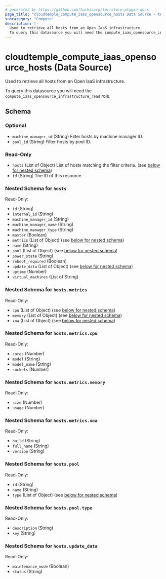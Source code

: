 ```yaml
---
# generated by https://github.com/hashicorp/terraform-plugin-docs
page_title: "cloudtemple_compute_iaas_opensource_hosts Data Source - terraform-provider-cloudtemple"
subcategory: "Compute"
description: |-
  Used to retrieve all hosts from an Open IaaS infrastructure.
  To query this datasource you will need the compute_iaas_opensource_infrastructure_read role.
---
```


# cloudtemple_compute_iaas_opensource_hosts (Data Source)

Used to retrieve all hosts from an Open IaaS infrastructure.

To query this datasource you will need the `compute_iaas_opensource_infrastructure_read` role.



<!-- schema generated by tfplugindocs -->
## Schema

### Optional

- `machine_manager_id` (String) Filter hosts by machine manager ID.
- `pool_id` (String) Filter hosts by pool ID.

### Read-Only

- `hosts` (List of Object) List of hosts matching the filter criteria. (see [below for nested schema](#nestedatt--hosts))
- `id` (String) The ID of this resource.

<a id="nestedatt--hosts"></a>
### Nested Schema for `hosts`

Read-Only:

- `id` (String)
- `internal_id` (String)
- `machine_manager_id` (String)
- `machine_manager_name` (String)
- `machine_manager_type` (String)
- `master` (Boolean)
- `metrics` (List of Object) (see [below for nested schema](#nestedobjatt--hosts--metrics))
- `name` (String)
- `pool` (List of Object) (see [below for nested schema](#nestedobjatt--hosts--pool))
- `power_state` (String)
- `reboot_required` (Boolean)
- `update_data` (List of Object) (see [below for nested schema](#nestedobjatt--hosts--update_data))
- `uptime` (Number)
- `virtual_machines` (List of String)

<a id="nestedobjatt--hosts--metrics"></a>
### Nested Schema for `hosts.metrics`

Read-Only:

- `cpu` (List of Object) (see [below for nested schema](#nestedobjatt--hosts--metrics--cpu))
- `memory` (List of Object) (see [below for nested schema](#nestedobjatt--hosts--metrics--memory))
- `xoa` (List of Object) (see [below for nested schema](#nestedobjatt--hosts--metrics--xoa))

<a id="nestedobjatt--hosts--metrics--cpu"></a>
### Nested Schema for `hosts.metrics.cpu`

Read-Only:

- `cores` (Number)
- `model` (String)
- `model_name` (String)
- `sockets` (Number)


<a id="nestedobjatt--hosts--metrics--memory"></a>
### Nested Schema for `hosts.metrics.memory`

Read-Only:

- `size` (Number)
- `usage` (Number)


<a id="nestedobjatt--hosts--metrics--xoa"></a>
### Nested Schema for `hosts.metrics.xoa`

Read-Only:

- `build` (String)
- `full_name` (String)
- `version` (String)



<a id="nestedobjatt--hosts--pool"></a>
### Nested Schema for `hosts.pool`

Read-Only:

- `id` (String)
- `name` (String)
- `type` (List of Object) (see [below for nested schema](#nestedobjatt--hosts--pool--type))

<a id="nestedobjatt--hosts--pool--type"></a>
### Nested Schema for `hosts.pool.type`

Read-Only:

- `description` (String)
- `key` (String)



<a id="nestedobjatt--hosts--update_data"></a>
### Nested Schema for `hosts.update_data`

Read-Only:

- `maintenance_mode` (Boolean)
- `status` (String)


